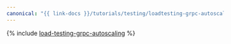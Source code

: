 ```yaml
---
canonical: "{{ link-docs }}/tutorials/testing/loadtesting-grpc-autoscaling"
---
```


{% include [load-testing-grpc-autoscaling](../../_tutorials/testing/load-testing-grpc-autoscaling.md) %}